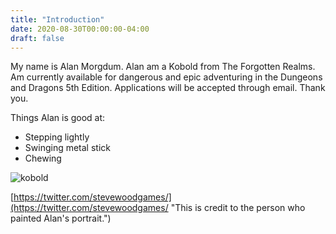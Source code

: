 ```yaml
---
title: "Introduction"
date: 2020-08-30T00:00:00-04:00
draft: false
---
```

My name is Alan Morgdum. Alan am a Kobold from The Forgotten Realms. Am currently available for dangerous and epic adventuring in the Dungeons and Dragons 5th Edition. Applications will be accepted through email. Thank you.
 
 Things Alan is good at:
 - Stepping lightly
 - Swinging metal stick
 - Chewing

![kobold](https://user-images.githubusercontent.com/70035544/91672116-3c24f500-eafa-11ea-9e71-15eeb5b8aadc.jpg "The Alan Morgdum")

[https://twitter.com/stevewoodgames/](https://twitter.com/stevewoodgames/ "This is credit to the person who painted Alan's portrait.") 
